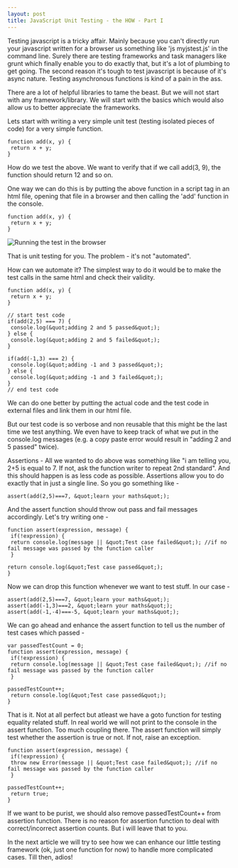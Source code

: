 ```yaml
---
layout: post
title: JavaScript Unit Testing - the HOW - Part I
---
```


Testing javascript is a tricky affair. Mainly because you can't directly run your javascript written for a browser us something like 'js myjstest.js' in the command line. Surely there are testing frameworks and task managers like grunt which finally enable you to do exactly that, but it's a lot of plumbing to get going.
The second reason it's tough to test javascript is because of it's async nature. Testing asynchronous functions is kind of a pain in the ass.

There are a lot of helpful libraries to tame the beast. But we will not start with any framework/library. We will start with the basics which would also allow us to better appreciate the frameworks.

Lets start with writing a very simple unit test (testing isolated pieces of code) for a very simple function.

```
function add(x, y) {
 return x + y;
}
```

How do we test the above. We want to verify that if we call add(3, 9), the function should return 12 and so on.

One way we can do this is by putting the above function in a script tag in an html file, opening that file in a browser and then calling the 'add' function in the console.

```
function add(x, y) {
 return x + y;
}
```

![Running the test in the browser](https://farm9.staticflickr.com/8643/16196564474_63b66e88a3_o.png)

That is unit testing for you. The problem - it's not "automated".

How can we automate it? The simplest way to do it would be to make the test calls in the same html and check their validity.

```
function add(x, y) {
 return x + y;
}

// start test code
if(add(2,5) === 7) {
 console.log(&quot;adding 2 and 5 passed&quot;);
} else {
 console.log(&quot;adding 2 and 5 failed&quot;);
}

if(add(-1,3) === 2) {
 console.log(&quot;adding -1 and 3 passed&quot;);
} else {
 console.log(&quot;adding -1 and 3 failed&quot;);
}
// end test code
```

We can do one better by putting the actual code and the test code in external files and link them in our html file.

But our test code is so verbose and non reusable that this might be the last time we test anything. We even have to keep track of what we put in the console.log messages (e.g. a copy paste error would result in "adding 2 and 5 passed" twice).

Assertions -
All we wanted to do above was something like "i am telling you, 2+5 is equal to 7. If not, ask the function writer to repeat 2nd standard". And this should happen is as less code as possible. Assertions allow you to do exactly that in just a single line. So you go something like -

```assert(add(2,5)===7, &quot;learn your maths&quot;);```

And the assert function should throw out pass and fail messages accordingly. Let's try writing one -

```
function assert(expression, message) {
 if(!expression) {
 return console.log(message || &quot;Test case failed&quot;); //if no fail message was passed by the function caller
 }

return console.log(&quot;Test case passed&quot;);
}
```

Now we can drop this function whenever we want to test stuff. In our case -

```
assert(add(2,5)===7, &quot;learn your maths&quot;);
assert(add(-1,3)===2, &quot;learn your maths&quot;);
assert(add(-1,-4)===-5, &quot;learn your maths&quot;);
```

We can go ahead and enhance the assert function to tell us the number of test cases which passed -

```
var passedTestCount = 0;
function assert(expression, message) {
 if(!expression) {
 return console.log(message || &quot;Test case failed&quot;); //if no fail message was passed by the function caller
 }

passedTestCount++;
 return console.log(&quot;Test case passed&quot;);
}
```

That is it. Not at all perfect but atleast we have a goto function for testing equality related stuff. In real world we will not print to the console in the assert function. Too much coupling there. The assert function will simply test whether the assertion is true or not. If not, raise an exception.

```
function assert(expression, message) {
 if(!expression) {
 throw new Error(message || &quot;Test case failed&quot;); //if no fail message was passed by the function caller
 }

passedTestCount++;
 return true;
}
```

If we want to be purist, we should also remove passedTestCount++ from assertion function. There is no reason for assertion function to deal with correct/incorrect assertion counts. But i will leave that to you.

In the next article we will try to see how we can enhance our little testing framework (ok, just one function for now) to handle more complicated cases. Till then, adios!
